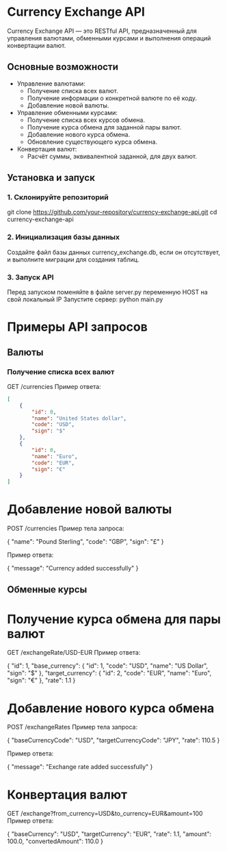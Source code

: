 # Currency Exchange API

Currency Exchange API — это RESTful API, предназначенный для управления валютами, обменными курсами и выполнения операций конвертации валют.

## Основные возможности
- Управление валютами:
  - Получение списка всех валют.
  - Получение информации о конкретной валюте по её коду.
  - Добавление новой валюты.
- Управление обменными курсами:
  - Получение списка всех курсов обмена.
  - Получение курса обмена для заданной пары валют.
  - Добавление нового курса обмена.
  - Обновление существующего курса обмена.
- Конвертация валют:
  - Расчёт суммы, эквивалентной заданной, для двух валют.

## Установка и запуск

### 1. Склонируйте репозиторий

git clone https://github.com/your-repository/currency-exchange-api.git
cd currency-exchange-api

### 2. Инициализация базы данных

Создайте файл базы данных currency_exchange.db, если он отсутствует, и выполните миграции для создания таблиц.

### 3. Запуск API

Перед запуском поменяйте в файле server.py переменную HOST на свой локальный IP
Запустите сервер:
python main.py

# Примеры API запросов
## Валюты
### Получение списка всех валют

GET /currencies
Пример ответа:

```json
[
    {
        "id": 0,
        "name": "United States dollar",
        "code": "USD",
        "sign": "$"
    },
    {
        "id": 0,
        "name": "Euro",
        "code": "EUR",
        "sign": "€"
    }
]
```

# Добавление новой валюты

POST /currencies
Пример тела запроса:

{
    "name": "Pound Sterling",
    "code": "GBP",
    "sign": "£"
}

Пример ответа:

{
    "message": "Currency added successfully"
}

## Обменные курсы
# Получение курса обмена для пары валют

GET /exchangeRate/USD-EUR
Пример ответа:

{
    "id": 1,
    "base_currency": {
        "id": 1,
        "code": "USD",
        "name": "US Dollar",
        "sign": "$"
    },
    "target_currency": {
        "id": 2,
        "code": "EUR",
        "name": "Euro",
        "sign": "€"
    },
    "rate": 1.1
}

# Добавление нового курса обмена

POST /exchangeRates
Пример тела запроса:

{
    "baseCurrencyCode": "USD",
    "targetCurrencyCode": "JPY",
    "rate": 110.5
}

Пример ответа:

{
    "message": "Exchange rate added successfully"
}

# Конвертация валют

GET /exchange?from_currency=USD&to_currency=EUR&amount=100
Пример ответа:

{
    "baseCurrency": "USD",
    "targetCurrency": "EUR",
    "rate": 1.1,
    "amount": 100.0,
    "convertedAmount": 110.0
}
